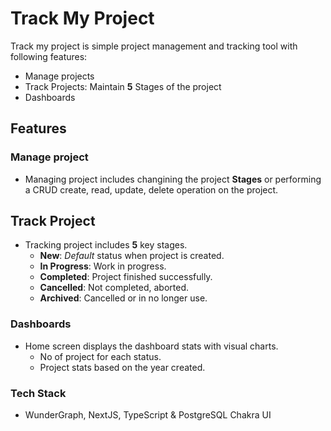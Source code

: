 # Track My Project
Track my project is simple project management and tracking tool with following features:
 - Manage projects
 - Track Projects: Maintain **5** Stages of the project
 - Dashboards

## Features

### Manage project
 - Managing project includes changining the project **Stages** or performing a CRUD create, read, update, delete operation on the project.

## Track Project
 - Tracking project includes **5** key stages.
      - **New**: *Default* status when project is created.
      - **In Progress**: Work in progress.
      - **Completed**: Project finished successfully.
      - **Cancelled**: Not completed, aborted.
      - **Archived**: Cancelled or in no longer use.

### Dashboards
- Home screen displays the dashboard stats with visual charts.
    -  No of project for each status.
    -  Project stats based on the year created.  
### Tech Stack
 - WunderGraph, NextJS, TypeScript & PostgreSQL Chakra UI 
